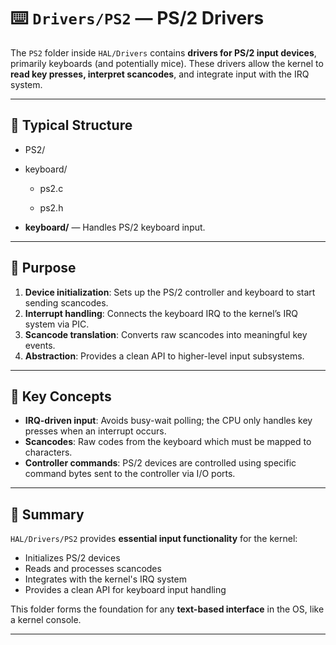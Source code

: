 # ⌨️ `Drivers/PS2` — PS/2  Drivers

The `PS2` folder inside `HAL/Drivers` contains **drivers for PS/2 input devices**, primarily keyboards (and potentially mice). These drivers allow the kernel to **read key presses, interpret scancodes**, and integrate input with the IRQ system.

---

## 📁 Typical Structure

- PS2/

- keyboard/
    - ps2.c

    - ps2.h

- **keyboard/** — Handles PS/2 keyboard input.
---

## 🔹 Purpose

1. **Device initialization**: Sets up the PS/2 controller and keyboard to start sending scancodes.
2. **Interrupt handling**: Connects the keyboard IRQ to the kernel’s IRQ system via PIC.
3. **Scancode translation**: Converts raw scancodes into meaningful key events.
4. **Abstraction**: Provides a clean API to higher-level input subsystems.

---
## 🔹 Key Concepts

- **IRQ-driven input**: Avoids busy-wait polling; the CPU only handles key presses when an interrupt occurs.
- **Scancodes**: Raw codes from the keyboard which must be mapped to characters.
- **Controller commands**: PS/2 devices are controlled using specific command bytes sent to the controller via I/O ports.

---

## 📝 Summary

`HAL/Drivers/PS2` provides **essential input functionality** for the kernel:

- Initializes PS/2 devices
- Reads and processes scancodes
- Integrates with the kernel's IRQ system
- Provides a clean API for keyboard input handling

This folder forms the foundation for any **text-based interface** in the OS, like a kernel console.

---